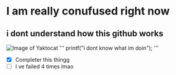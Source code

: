 # I am really conufused right now
## i dont understand how this github works 
![Image of Yaktocat](https://octodex.github.com/images/yaktocat.png)
'''
printf("i dont know what im doin");
'''
- [x] Completer this thingg
- [ ] I ve failed 4 times lmao

